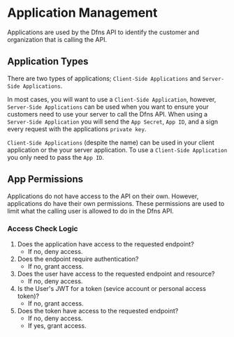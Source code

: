 # Application Management
Applications are used by the Dfns API to identify the customer and organization that is calling the API.

## Application Types
There are two types of applications; `Client-Side Applications` and `Server-Side Applications`.

In most cases, you will want to use a `Client-Side Application`, however, `Server-Side Applications` can be used when you want to ensure your customers need to use your server to call the Dfns API. When using a `Server-Side Application` you will send the `App Secret`, `App ID`, and a sign every request with the applications `private key`.

`Client-Side Applications` (despite the name) can be used in your client application or the your server application. To use a `Client-Side Application` you only need to pass the `App ID`.

## App Permissions
Applications do not have access to the API on their own. However, applications do have their own permissions. These permissions are used to limit what the calling user is allowed to do in the Dfns API.

### Access Check Logic
1. Does the application have access to the requested endpoint?
    * If no, deny access.
1. Does the endpoint require authentication?
    * If no, grant access.
1. Does the user have access to the requested endpoint and resource?
    * If no, deny access.
1. Is the User's JWT for a token (sevice account or personal access token)?
    * If no, grant access.
1. Does the token have access to the requested endpoint?
    * If no, deny access.
    * If yes, grant access.

